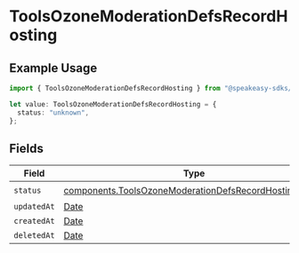# ToolsOzoneModerationDefsRecordHosting

## Example Usage

```typescript
import { ToolsOzoneModerationDefsRecordHosting } from "@speakeasy-sdks/bluesky/models/components";

let value: ToolsOzoneModerationDefsRecordHosting = {
  status: "unknown",
};
```

## Fields

| Field                                                                                                                            | Type                                                                                                                             | Required                                                                                                                         | Description                                                                                                                      |
| -------------------------------------------------------------------------------------------------------------------------------- | -------------------------------------------------------------------------------------------------------------------------------- | -------------------------------------------------------------------------------------------------------------------------------- | -------------------------------------------------------------------------------------------------------------------------------- |
| `status`                                                                                                                         | [components.ToolsOzoneModerationDefsRecordHostingStatus](../../models/components/toolsozonemoderationdefsrecordhostingstatus.md) | :heavy_check_mark:                                                                                                               | N/A                                                                                                                              |
| `updatedAt`                                                                                                                      | [Date](https://developer.mozilla.org/en-US/docs/Web/JavaScript/Reference/Global_Objects/Date)                                    | :heavy_minus_sign:                                                                                                               | N/A                                                                                                                              |
| `createdAt`                                                                                                                      | [Date](https://developer.mozilla.org/en-US/docs/Web/JavaScript/Reference/Global_Objects/Date)                                    | :heavy_minus_sign:                                                                                                               | N/A                                                                                                                              |
| `deletedAt`                                                                                                                      | [Date](https://developer.mozilla.org/en-US/docs/Web/JavaScript/Reference/Global_Objects/Date)                                    | :heavy_minus_sign:                                                                                                               | N/A                                                                                                                              |